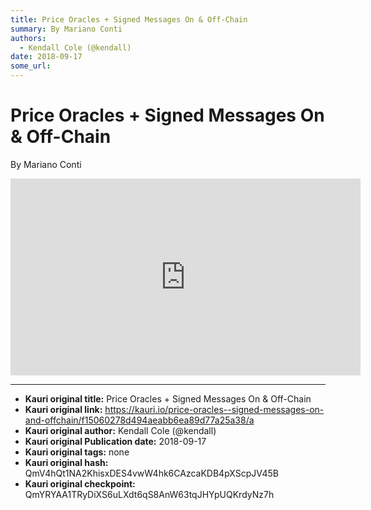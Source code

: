 ```yaml
---
title: Price Oracles + Signed Messages On & Off-Chain
summary: By Mariano Conti
authors:
  - Kendall Cole (@kendall)
date: 2018-09-17
some_url: 
---
```


# Price Oracles + Signed Messages On & Off-Chain


By Mariano Conti

<div align="center"><iframe width="560" height="315" src="https://drive.google.com/file/d/1TbaQAEt0zqRDP_lAmLZHke4TR8dvSQem/preview" frameborder="0" allow="encrypted-media" allowfullscreen></iframe></div>


---

- **Kauri original title:** Price Oracles + Signed Messages On & Off-Chain
- **Kauri original link:** https://kauri.io/price-oracles--signed-messages-on-and-offchain/f15060278d494aeabb6ea89d77a25a38/a
- **Kauri original author:** Kendall Cole (@kendall)
- **Kauri original Publication date:** 2018-09-17
- **Kauri original tags:** none
- **Kauri original hash:** QmV4hQt1NA2KhisxDES4vwW4hk6CAzcaKDB4pXScpJV45B
- **Kauri original checkpoint:** QmYRYAA1TRyDiXS6uLXdt6qS8AnW63tqJHYpUQKrdyNz7h



